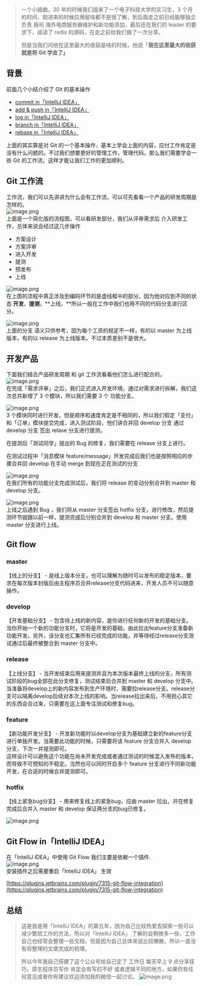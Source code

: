 > 一个小插曲，20 年的时候我们组来了一个电子科技大学的实习生，3 个月的时间，刚进来的时候应用层啥都不是很了解，到后面走之前已经能够独立负责 我司 海外电商服务器维护和新功能添加，最后还在我们的 leader 的要求下，阅读了 redis 的源码，在走之前给我们做了一次分享。
> 
> 但是当我们问他在这里最大的收获是啥的时候，他说「**我在这里最大的收获就是将 Git 学会了」**

## 背景
前面几个小结介绍了 Git 的基本操作

- [commit in「IntelliJ IDEA」](https://mp.weixin.qq.com/s/KzidXL6lU59_WihW8ckKbw)
- [add & push in「IntelliJ IDEA」](https://mp.weixin.qq.com/s/80b5prFFwtFJ17AP2DOV-A)
- [log in「IntelliJ IDEA」](https://mp.weixin.qq.com/s/IkN-gxblz_-EV9jSB9qLyA)
- [branch in「IntelliJ IDEA」](https://mp.weixin.qq.com/s/O1XsxQ4QUWP8ItiyWoF3uA)
- [rebase in「IntelliJ IDEA」](https://mp.weixin.qq.com/s/2jiNJjVjRvi_GBU62Tnz4w)

上面的其实算是对 Git 的一个基本操作，基本上学会上面的内容，应付工作肯定是没有什么问题的。不过我们想要更好的管理工作，管理代码，那么我们需要学会一些 Git 的工作流，这样才能让我们工作的更加顺利。

## Git 工作流
工作流，我们可以先讲讲为什么会有工作流，可以可先看看一个产品的研发周期是怎样的。<br />![image.png](./images/git-flow-idea/c3e22667c41e1d47992397d0732015df.png)<br />上面是一个简化版的流程图，可以看研发部分，我们从评审需求后 介入研发工作，总体来说会经过这几步操作

- 方案设计
- 方案评审
- 进入开发
- 提测
- 预发布
- 上线

![image.png](./images/git-flow-idea/dc90980bd70b5422015bd56da98aa938.png)<br />在上图的流程中真正涉及到编码环节的是虚线框中的部分，因为他对应到不同的状态 **开发**，**提测**，**上线，**所以一般在工作中我们也用不同的代码分支进行区分。

![image.png](./images/git-flow-idea/bfde6283f7e39ec6349db46e3a60ae36.png)<br />上面的分支 语义只供参考，因为每个工资的规定不一样，有的以 master 为上线版本，有的以 release 为上线版本。不过本质差别不是很大。

## 开发产品
下面我们结合产品研发周期 和 git 工作流看看他们怎么进行配合的。<br />![image.png](./images/git-flow-idea/f5033f0dedc0c5747945cda566d7e860.png)<br />在完成「需求评审」之后，我们正式进入开发环境，通过对需求进行拆解，我们这次总共新增了 3 个模块，所以我们需要 3 个 功能分支。

![image.png](./images/git-flow-idea/542c591bcfeb2a360919f0f2d3eead02.png)<br />3 个模块同时进行开发，但是顺序和速度肯定是不相同的，所以我们假定「支付」和「订单」模块提交完成，进入测试阶段，他们讲合并回 develop 分支 通过 develop 分支 签出 relase 分支进行提测。

在提测后「测试同学」提出的 Bug 的修复，我们需要在 release 分支上进行。

在测试过程中「消息模块 feature/message」开发完成后我们也是按照相应的步骤合并回 develop 在手动 merge 到现在正在测试的分支


![image.png](./images/git-flow-idea/1c464f0e30ee2c9e82a0555abce02160.png)<br />在我们所有的功能分支完成测试后，我们将 release 的变动分别合并到 master 和 develop 分支。


![image.png](./images/git-flow-idea/71e791ed3c34a3c98c760f93cd61f856.png)<br />上线之后遇到 Bug ，我们将从 master 分支签出 hotfix 分支，进行修改，然后提测环节就跟以前一样，提测完成后分别合并到 develop 和 master 分支。使用 master 分支进行上线。

## Git flow
### master
【线上的分支】 - 是线上版本分支，也可以理解为随时可以发布的稳定版本，要求在每次版本封版后由主程序员合并release分支代码进来，开发人员不可以随意操作。
### develop
【开发基础分支】 - 包含待上线的新内容，是你进行任何新的开发的基础分支。当你开始一个新的功能分支时，它将是开发的基础，由此拉出feature分支准备新功能开发。另外，该分支也汇集所有已经完成的功能，并等待经过release分支测试通过后最终被整合到 master 分支中。
### release
【上线分支】 - 当开发结束后用来提测并且为本次版本最终上线的分支，所有测试阶段的bug全部在此分支修复，测试结束后合并到 master 和 develop 分支中。<br />当准备将develop上的新内容发布到生产环境时，需要拉release分支。release分支可以隔离develop后续对本次上线的影响。当release拉出来后，不用担心其它的东西会合过来，只需要在这上面专注测试和修复bug。
### feature
【新功能开发分支】 - 开发新功能时以develop分支为基础建立新的feature分支进行单独开发。当需要此功能的时候，只需要将该 feature 分支合并入 develop 分支，下次一并提测即可。<br />这样设计可以避免这个功能在尚未开发完成或者通过测试的时候混入发布的版本，而导致不可预知的不稳定。当然也可以同时开启多个 feature 分支进行不同新功能开发，在合适的时候合并提测即可。
### hotfix
【线上紧急bug分支】 - 用来修复线上的紧急bug，应由 master 拉出，并在修复完成后合并入 master 和 develop 保证两分支的bug已修复。

![image.png](./images/git-flow-idea/da481897d996d58e177b05d8700ad70f.png)

## Git Flow in「IntelliJ IDEA」
在「IntelliJ IDEA」中使用 Git Flow 我们主要是依赖一个插件.<br />![image.png](./images/git-flow-idea/8dcca5ed4d2d6b8769b70cd3a3d500e5.png)<br />安装插件之后需要重启「IntelliJ IDEA」 生效

[https://plugins.jetbrains.com/plugin/7315-git-flow-integration](https://plugins.jetbrains.com/plugin/7315-git-flow-integration)
## 总结




> 这是我是用「IntelliJ IDEA」的第五年，因为自己比较热爱去探索一些可以减少繁琐工作的方法，所以对「IntelliJ IDEA」 了解的会稍微多一些，工作 自己也经常会整理一些文档，但是因为自己总体来说比较懒散，所以一直没有将整理的文章完成的梳理。
> 
> 所以今年我自己搭建了这个公众号给自己定了 工作日 每天早上 9 点分享技巧，原生程序员写作 肯定会有写的不好 或者逻辑不同的地方，如果你有任何意见或者你有建议欢迎添加我的微信一起讨论。
> ![image.png](./images/git-flow-idea/29a4c42754e328e2cb5c9016b4edd616.png)
> 